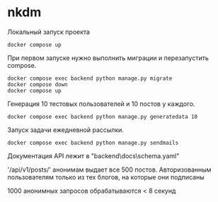 # nkdm

Локальный запуск проекта


```
docker compose up
```

При первом запуске нужно выполнить миграции и перезапустить compose.
```
docker compose exec backend python manage.py migrate
docker compose down
docker compose up
```


Генерация 10 тестовых пользователей и 10 постов у каждого.
```
docker compose exec backend python manage.py generatedata 10
```

Запуск задачи ежедневной рассылки.
```
docker compose exec backend python manage.py sendmails
```

Документация API лежит в "backend\docs\schema.yaml"

'/api/v1/posts/' анонимам выдает все 500 постов. Авторизованным пользователям
только из тех блогов, на которые они подписаны

1000 анонимных запросов обрабатываются < 8 секунд 